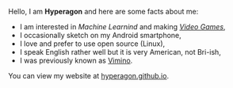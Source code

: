 [0]: https://vimino.gitlab.io/
[1]: https://hyperagon.itch.io/
[2]: https://hyperagon.github.io/

Hello, I am **Hyperagon** and here are some facts about me:

- I am interested in *Machine Learnind* and making [*Video Games*][1],
- I occasionally sketch on my Android smartphone,
- I love and prefer to use open source (Linux),
- I speak English rather well but it is very American, not Bri-ish,
- I was previously known as [Vimino][0].

You can view my website at [hyperagon.github.io][2].
